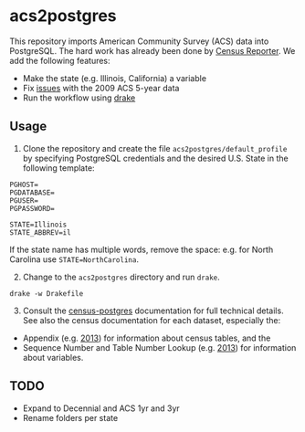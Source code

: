 # acs2postgres
This repository imports American Community Survey (ACS) data into PostgreSQL. The hard work has already been done by [Census Reporter](https://github.com/censusreporter/census-postgres). We add the following features:

- Make the state (e.g. Illinois, California) a variable
- Fix [issues](https://github.com/censusreporter/census-postgres/issues?q=is%3Aissue%20is%3Aopen%202009) with the 2009 ACS 5-year data
- Run the workflow using [drake](https://github.com/factual/drake)

## Usage
1. Clone the repository and create the file `acs2postgres/default_profile` by specifying PostgreSQL credentials and the desired U.S. State in the following template:
 ```
 PGHOST=
 PGDATABASE=
 PGUSER=
 PGPASSWORD=

 STATE=Illinois
 STATE_ABBREV=il
 ```

 If the state name has multiple words, remove the space: e.g. for North Carolina use `STATE=NorthCarolina`.

2. Change to the `acs2postgres` directory and run `drake`.

 ```
 drake -w Drakefile
 ```

3. Consult the  [census-postgres](https://github.com/censusreporter/census-postgres) documentation for full technical details. See also the census documentation for each dataset, especially the:
 - Appendix (e.g. [2013](http://www2.census.gov/acs2013_5yr/summaryfile/ACS_2013_SF_5YR_Appendices.xls)) for information about census tables, and the
 - Sequence Number and Table Number Lookup (e.g. [2013](http://www2.census.gov/acs2013_5yr/summaryfile/Sequence_Number_and_Table_Number_Lookup.txt)) for information about variables.

## TODO
 - Expand to Decennial and ACS 1yr and 3yr
 - Rename folders per state
